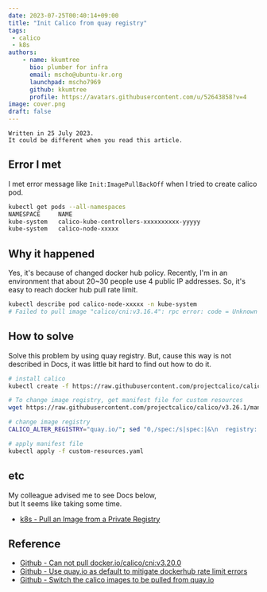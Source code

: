 ```yaml
---
date: 2023-07-25T00:40:14+09:00
title: "Init Calico from quay registry"
tags:
 - calico
 - k8s
authors:
    - name: kkumtree
      bio: plumber for infra
      email: mscho@ubuntu-kr.org
      launchpad: mscho7969
      github: kkumtree
      profile: https://avatars.githubusercontent.com/u/52643858?v=4 
image: cover.png
draft: false
---
```



``` message
Written in 25 July 2023.
It could be different when you read this article.
```

## Error I met

I met error message like `Init:ImagePullBackOff` when I tried to create calico pod.

```bash
kubectl get pods --all-namespaces
NAMESPACE     NAME                                                     READY   STATUS                  RESTARTS   AGE   
kube-system   calico-kube-controllers-xxxxxxxxxx-yyyyy                 1/1     Running                 1          13h   
kube-system   calico-node-xxxxx                                        0/1     Init:ImagePullBackOff   0          13h
```

## Why it happened

Yes, it's because of changed docker hub policy.
Recently, I'm in an environment that about 20~30 people use 4 public IP addresses.
So, it's easy to reach docker hub pull rate limit.

```bash
kubectl describe pod calico-node-xxxxx -n kube-system
# Failed to pull image "calico/cni:v3.16.4": rpc error: code = Unknown desc = Error response from daemon: toomanyrequests: You have reached your pull rate limit. You may increase the limit by authenticating and upgrading: https://www.docker.com/increase-rate-limit
```

## How to solve

Solve this problem by using quay registry.
But, cause this way is not described in Docs, it was little bit hard to find out how to do it.

```bash
# install calico
kubectl create -f https://raw.githubusercontent.com/projectcalico/calico/v3.26.1/manifests/tigera-operator.yaml

# To change image registry, get manifest file for custom resources
wget https://raw.githubusercontent.com/projectcalico/calico/v3.26.1/manifests/custom-resources.yaml

# change image registry
CALICO_ALTER_REGISTRY="quay.io/"; sed "0,/spec:/s|spec:|&\n  registry: $CALICO_ALTER_REGISTRY|" custom-resources.yaml

# apply manifest file
kubectl apply -f custom-resources.yaml
```

## etc

My colleague advised me to see Docs below,  
but It seems like taking some time.

- [k8s - Pull an Image from a Private Registry](https://kubernetes.io/docs/tasks/configure-pod-container/pull-image-private-registry/)

## Reference

- [Github - Can not pull docker.io/calico/cni:v3.20.0](https://github.com/projectcalico/calico/issues/4918)  
- [Github - Use quay.io as default to mitigate dockerhub rate limit errors](https://github.com/projectcalico/calico/issues/4833)
- [Github - Switch the calico images to be pulled from quay.io](https://github.com/gardener/gardener-extension-networking-calico/pull/275)
